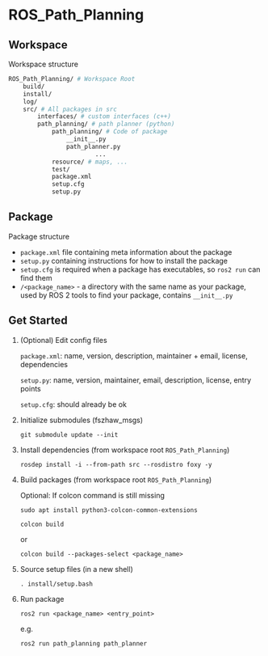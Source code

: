 # ROS_Path_Planning

## Workspace

Workspace structure

```bash
ROS_Path_Planning/ # Workspace Root
	build/
	install/
	log/
	src/ # All packages in src
		interfaces/ # custom interfaces (c++)
		path_planning/ # path planner (python)
			path_planning/ # Code of package
				__init__.py
				path_planner.py
                		...
			resource/ # maps, ...
			test/
			package.xml
			setup.cfg
			setup.py
```

## Package

Package structure

- `package.xml` file containing meta information about the package
- `setup.py` containing instructions for how to install the package
- `setup.cfg` is required when a package has executables, so `ros2 run` can find them
- `/<package_name>` - a directory with the same name as your package, used by ROS 2 tools to find your package, contains `__init__.py`

## Get Started

1. (Optional) Edit config files

   `package.xml`: name, version, description, maintainer + email, license, dependencies

   `setup.py`: name, version, maintainer, email, description, license, entry points

   `setup.cfg`: should already be ok
   
2. Initialize submodules (fszhaw_msgs)

   `git submodule update --init`

3. Install dependencies (from workspace root `ROS_Path_Planning`)

   `rosdep install -i --from-path src --rosdistro foxy -y`

4. Build packages (from workspace root `ROS_Path_Planning`)

   Optional: If colcon command is still missing

   `sudo apt install python3-colcon-common-extensions`

   `colcon build`

   or

   `colcon build --packages-select <package_name>`

5. Source setup files (in a new shell)

   `. install/setup.bash`

6. Run package

   `ros2 run <package_name> <entry_point>`

   e.g.

   `ros2 run path_planning path_planner`
